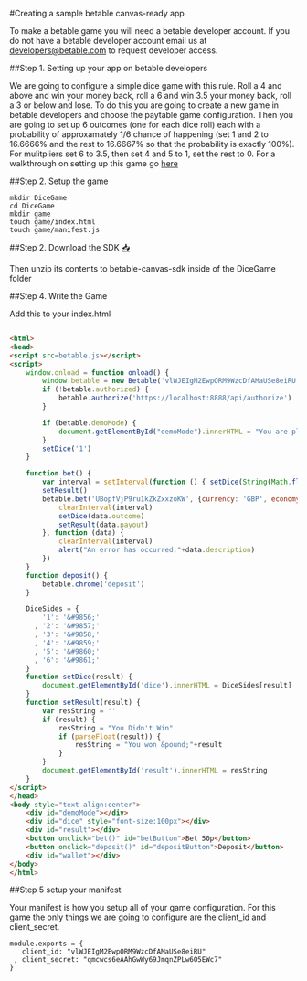 #Creating a sample betable canvas-ready app

To make a betable game you will need a betable developer account. If you do not have a betable developer account email us at [developers@betable.com](mailto:developers@betable.com?Subject=Request%20for%20a%20Betable%20XHR%20developer%20account%20&Body=Tell%20us%20a%20little%20bit%20about%20yourself%20and%20why%20you%20want%20to%20become%20a%20betable%20developer) to request developer access.

##Step 1. Setting up your app on betable developers

We are going to configure a simple dice game with this rule. Roll a 4 and above and win your money back, roll a 6 and win 3.5 your money back, roll a 3 or below and lose. To do this you are going to create a new game in betable developers and choose the paytable game configuration. Then you are going to set up 6 outcomes (one for each dice roll) each with a probability of approxamately 1/6 chance of happening (set 1 and 2 to 16.6666% and the rest to 16.6667% so that the probability is exactly 100%). For mulitpliers set 6 to 3.5, then set 4 and 5 to 1, set the rest to 0. For a walkthrough on setting up this game go [here](DICE_GAME_SETUP.md)

##Step 2. Setup the game

```
mkdir DiceGame
cd DiceGame
mkdir game
touch game/index.html
touch game/manifest.js

```

##Step 2. Download the SDK [:inbox_tray:](http://google.com)

Then unzip its contents to betable-canvas-sdk inside of the DiceGame folder

##Step 4. Write the Game

Add this to your index.html


```html

<html>
<head>
<script src=betable.js></script>
<script>
    window.onload = function onload() {
        window.betable = new Betable('vlWJEIgM2EwpORM9WzcDfAMaUSe8eiRU')
        if (!betable.authorized) {
            betable.authorize('https://localhost:8888/api/authorize')
        }

        if (betable.demoMode) {
            document.getElementById("demoMode").innerHTML = "You are playing in Demo Mode"
        }
        setDice('1')    
    }

    function bet() {
        var interval = setInterval(function () { setDice(String(Math.floor(Math.random()*6)+1)) }, 100)
        setResult()
        betable.bet('UBopfVjP9ru1kZkZxxzoKW', {currency: 'GBP', economy: 'sandbox', wager: '0.50'}, function (data) {
            clearInterval(interval)
            setDice(data.outcome)
            setResult(data.payout)
        }, function (data) {
            clearInterval(interval)
            alert("An error has occurred:"+data.description)
        })
    }
    function deposit() {
        betable.chrome('deposit')
    }

    DiceSides = {
        '1': '&#9856;'
      , '2': '&#9857;'
      , '3': '&#9858;'
      , '4': '&#9859;'
      , '5': '&#9860;'
      , '6': '&#9861;'
    }
    function setDice(result) {
        document.getElementById('dice').innerHTML = DiceSides[result]
    }
    function setResult(result) {
        var resString = ''
        if (result) {
            resString = "You Didn't Win"
            if (parseFloat(result)) {
                resString = "You won &pound;"+result
            }
        }
        document.getElementById('result').innerHTML = resString
    }
</script>
</head>
<body style="text-align:center">
    <div id="demoMode"></div>
    <div id="dice" style="font-size:100px"></div>
    <div id="result"></div>
    <button onclick="bet()" id="betButton">Bet 50p</button>
    <button onclick="deposit()" id="depositButton">Deposit</button>
    <div id="wallet"></div>
</body>
</html>

```

##Step 5 setup your manifest

Your manifest is how you setup all of your game configuration. For this game the only things we are going to configure are the client_id and client_secret.

```
module.exports = {
   client_id: "vlWJEIgM2EwpORM9WzcDfAMaUSe8eiRU"
 , client_secret: "qmcwcs6eAAhGwWy69JmqnZPLw6O5EWc7"
}
```

